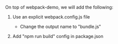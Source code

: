 On top of webpack-demo, we will add the following:

1. Use an explicit webpack.config.js file
    * Change the output name to "bundle.js"
    
2. Add "npm run build" config in package.json
